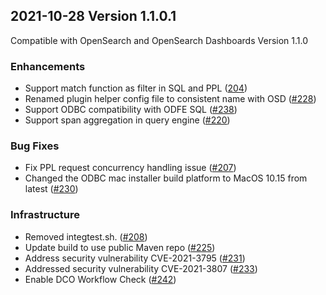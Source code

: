 ## 2021-10-28 Version 1.1.0.1

Compatible with OpenSearch and OpenSearch Dashboards Version 1.1.0

### Enhancements
* Support match function as filter in SQL and PPL ([204](https://github.com/opensearch-project/sql/pull/240))
* Renamed plugin helper config file to consistent name with OSD ([#228](https://github.com/opensearch-project/sql/pull/228))
* Support ODBC compatibility with ODFE SQL ([#238](https://github.com/opensearch-project/sql/pull/238))
* Support span aggregation in query engine ([#220](https://github.com/opensearch-project/sql/pull/220))

### Bug Fixes
* Fix PPL request concurrency handling issue ([#207](https://github.com/opensearch-project/sql/pull/207))
* Changed the ODBC mac installer build platform to MacOS 10.15 from latest ([#230](https://github.com/opensearch-project/sql/pull/230))

### Infrastructure
* Removed integtest.sh. ([#208](https://github.com/opensearch-project/sql/pull/208))
* Update build to use public Maven repo ([#225](https://github.com/opensearch-project/sql/pull/225))
* Address security vulnerability CVE-2021-3795 ([#231](https://github.com/opensearch-project/sql/pull/231))
* Addressed security vulnerability CVE-2021-3807 ([#233](https://github.com/opensearch-project/sql/pull/233))
* Enable DCO Workflow Check ([#242](https://github.com/opensearch-project/sql/pull/242))

